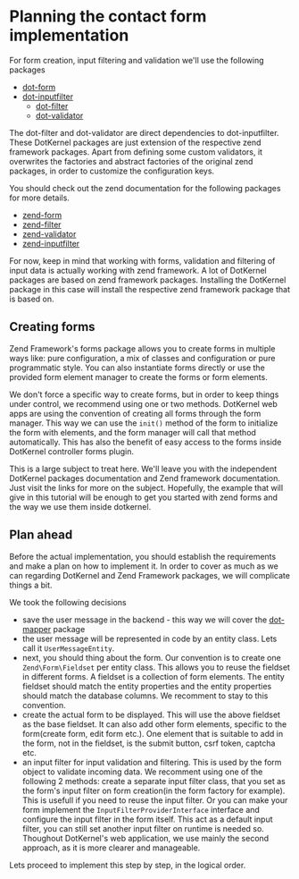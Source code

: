 # Planning the contact form implementation

For form creation, input filtering and validation we'll use the following packages
* [dot-form](https://github.com/dotkernel/dot-form)
* [dot-inputfilter](https://github.com/dotkernel/dot-inputfilter)
    * [dot-filter](https://github.com/dotkernel/dot-filter)
    * [dot-validator](https://github/dotkernel/dot-validator)

The dot-filter and dot-validator are direct dependencies to dot-inputfilter. These DotKernel packages are just extension of the respective zend framework packages. Apart from defining some custom validators, it overwrites the factories and abstract factories of the original zend packages, in order to customize the configuration keys.

You should check out the zend documentation for the following packages for more details.
* [zend-form](https://github.com/zendframework/zend-form)
* [zend-filter](https://github.com/zendframework/zend-filter)
* [zend-validator](https://github.com/zendframework/zend-validator)
* [zend-inputfilter](https://github.com/zendframework/zend-inputfilter)

For now, keep in mind that working with forms, validation and filtering of input data is actually working with zend framework. A lot of DotKernel packages are based on zend framework packages. Installing the DotKernel package in this case will install the respective zend framework package that is based on.

## Creating forms

Zend Framework's forms package allows you to create forms in multiple ways like: pure configuration, a mix of classes and configuration or pure programmatic style. You can also instantiate forms directly or use the provided form element manager to create the forms or form elements.

We don't force a specific way to create forms, but in order to keep things under control, we recommend using one or two methods. DotKernel web apps are using the convention of creating all forms through the form manager. This way we can use the `init()` method of the form to initialize the form with elements, and the form manager will call that method automatically. This has also the benefit of easy access to the forms inside DotKernel controller forms plugin.

This is a large subject to treat here. We'll leave you with the independent DotKernel packages documentation and Zend framework documentation. Just visit the links for more on the subject. Hopefully, the example that will give in this tutorial will be enough to get you started with zend forms and the way we use them inside dotkernel.

## Plan ahead

Before the actual implementation, you should establish the requirements and make a plan on how to implement it. In order to cover as much as we can regarding DotKernel and Zend Framework packages, we will complicate things a bit. 

We took the following decisions
* save the user message in the backend - this way we will cover the [dot-mapper](https://github.com/dotkernel/dot-mapper) package
* the user message will be represented in code by an entity class. Lets call it `UserMessageEntity`.
* next, you should thing about the form. Our convention is to create one `Zend\Form\Fieldset` per entity class. This allows you to reuse the fieldset in different forms. A fieldset is a collection of form elements. The entity fieldset should match the entity properties and the entity properties should match the database columns. We recomment to stay to this convention.
* create the actual form to be displayed. This will use the above fieldset as the base fieldset. It can also add other form elements, specific to the form(create form, edit form etc.). One element that is suitable to add in the form, not in the fieldset, is the submit button, csrf token, captcha etc.
* an input filter for input validation and filtering. This is used by the form object to validate incoming data. We recomment using one of the following 2 methods: create a separate input filter class, that you set as the form's input filter on form creation(in the form factory for example). This is usefull if you need to reuse the input filter. Or you can make your form implement the `InputFilterProviderInterface` interface and configure the input filter in the form itself. This act as a default input filter, you can still set another input filter on runtime is needed so. Thoughout DotKernel's web application, we use mainly the second approach, as it is more clearer and manageable.

Lets proceed to implement this step by step, in the logical order.
